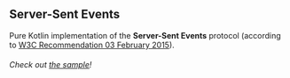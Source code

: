 ## Server-Sent Events

Pure Kotlin implementation of the **Server-Sent Events** protocol
(according to [W3C Recommendation 03 February 2015](https://www.w3.org/TR/2015/REC-eventsource-20150203)).

###### Check out [the sample](sample-jvm)!
